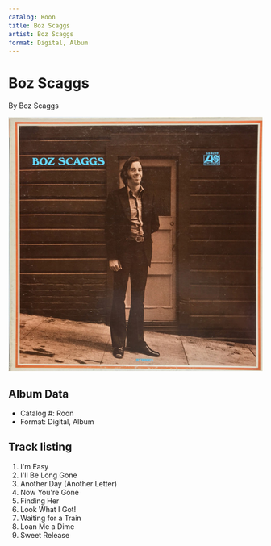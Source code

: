 ```yaml
---
catalog: Roon
title: Boz Scaggs
artist: Boz Scaggs
format: Digital, Album
---
```


# Boz Scaggs

By Boz Scaggs

![](../../assets/albumcovers/Boz_Scaggs-Boz_Scaggs.png)

## Album Data

- Catalog #: Roon
- Format: Digital, Album


## Track listing


1. I'm Easy
2. I'll Be Long Gone
3. Another Day (Another Letter)
4. Now You're Gone
5. Finding Her
6. Look What I Got!
7. Waiting for a Train
8. Loan Me a Dime
9. Sweet Release

